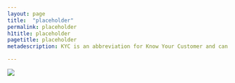 ```yaml
---
layout: page
title:  "placeholder"
permalink: placeholder
h1title: placeholder
pagetitle: placeholder
metadescription: KYC is an abbreviation for Know Your Customer and can refer to government regulations designed to prevent money laundering, financing terrorism and other crimes involving money.

---
```


![](//image.thum.io/get/auth/4121-grunt/noanimate/width/500/crop/600/wait/15/https://dappcon.io/)
